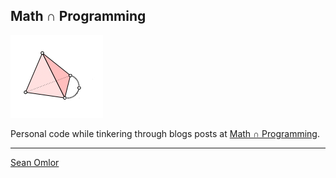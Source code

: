 ## Math ∩ Programming

[![](cover.png)](https://jeremykun.com/)

Personal code while tinkering through blogs posts at [Math ∩ Programming](https://jeremykun.com/).

---
[Sean Omlor](http://seanomlor.com)
